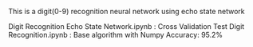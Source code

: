 This is a digit(0-9) recognition neural network using echo state network

Digit Recognition Echo State Network.ipynb : Cross Validation Test 
Digit Recognition.ipynb : Base algorithm with Numpy
Accuracy: 95.2%
